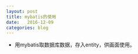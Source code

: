 ```yaml
---
layout: post
title: mybatis的使用
date:   2016-12-09
categories: blog
---
```

- 用mybatis取数据库数据，存入entity，供画面使用。